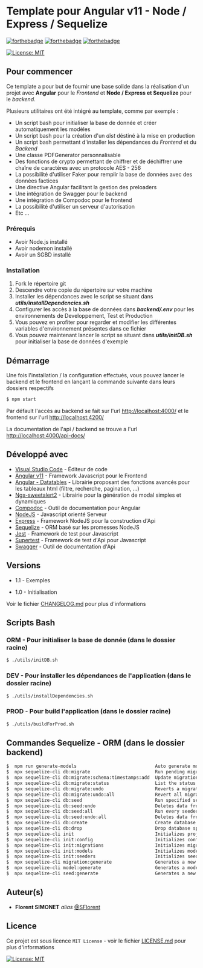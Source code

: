 ﻿# Template pour Angular v11 - Node / Express / Sequelize

[![forthebadge](https://forthebadge.com/images/badges/built-with-love.svg)](https://forthebadge.com) [![forthebadge](https://forthebadge.com/images/badges/it-works-why.svg)](https://forthebadge.com) [![forthebadge](https://forthebadge.com/images/badges/powered-by-black-magic.svg)](https://forthebadge.com)

[![License: MIT](https://img.shields.io/badge/License-MIT-yellow.svg)](https://opensource.org/licenses/MIT)

## Pour commencer

Ce template a pour but de fournir une base solide dans la réalisation d'un projet avec **Angular** pour le *Frontend* et **Node / Express et Sequelize** pour le *backend*.

Plusieurs utilitaires ont été intégré au template, comme par exemple :

* Un script bash pour initialiser la base de donnée et créer automatiquement les modèles
* Un script bash pour la création d'un *dist* déstiné à la mise en production
* Un script bash permettant d'installer les dépendances du *Frontend* et du *Backend*
* Une classe PDFGenerator personnalisable
* Des fonctions de crypto permettant de chiffrer et de déchiffrer une chaîne de caractères avec un protocole AES - 256
* La possibilité d'utiliser Faker pour remplir la base de données avec des données factices
* Une directive Angular facilitant la gestion des preloaders
* Une intégration de Swagger pour le backend
* Une intégration de Compodoc pour le frontend
* La possibilité d'utiliser un serveur d'autorisation
* Etc ...

### Prérequis

* Avoir Node.js installé
* Avoir nodemon installé
* Avoir un SGBD installé

### Installation

1. Fork le répertoire git
2. Descendre votre copie du répertoire sur votre machine
3. Installer les dépendances avec le script se situant dans ***utils/installDependencies.sh***
4. Configurer les accès à la base de données dans ***backend/.env*** pour les environnements de Developpement, Test et Production
5. Vous pouvez en profiter pour regarder et modifier les différentes variables d'environnement présentes dans ce fichier
6. Vous pouvez maintenant lancer le script se situant dans ***utils/initDB.sh*** pour initialiser la base de données d'exemple

## Démarrage

Une fois l'installation / la configuration effectués, vous pouvez lancer le backend et le frontend en lançant la commande suivante dans leurs dossiers respectifs

```sh
$ npm start
```

Par défault l'accès au backend se fait sur l'url <http://localhost:4000/> et le frontend sur l'url <http://localhost:4200/>

La documentation de l'api / backend se trouve a l'url <http://localhost:4000/api-docs/>

## Développé avec

* [Visual Studio Code](https://code.visualstudio.com/) - Éditeur de code
* [Angular v11](https://angular.io/) - Framework Javascript pour le Frontend
* [Angular - Datatables](http://l-lin.github.io/angular-datatables/#/welcome) - Librairie proposant des fonctions avancés pour les tableaux html (filtre, recherche, pagination, ...)
* [Ngx-sweetalert2](https://www.npmjs.com/package/@sweetalert2/ngx-sweetalert2) - Librairie pour la génération de modal simples et dynamiques
* [Compodoc](https://compodoc.app/) - Outil de documentation pour Angular
* [NodeJS](https://nodejs.org/en/) - Javascript orienté Serveur
* [Express](https://expressjs.com/fr/) - Framework NodeJS pour la construction d'Api
* [Sequelize](https://sequelize.org/) - ORM basé sur les promesses NodeJS
* [Jest](https://jestjs.io/) - Framework de test pour Javascript
* [Supertest](https://www.npmjs.com/package/supertest) - Framework de test d'Api pour Javascript
* [Swagger](https://swagger.io/) - Outil de documentation d'Api

## Versions

* 1.1 - Exemples

* 1.0 - Initialisation

Voir le fichier [CHANGELOG.md](CHANGELOG.md) pour plus d'informations

## Scripts Bash

### ORM - Pour initialiser la base de donnée (dans le dossier racine)

```sh
$ ./utils/initDB.sh
```

### DEV - Pour installer les dépendances de l'application (dans le dossier racine)

```sh
$ ./utils/installDependencies.sh
```

### PROD - Pour build l'application (dans le dossier racine)

```sh
$ ./utils/buildForProd.sh
```

## Commandes Sequelize - ORM (dans le dossier backend)

```sh
$  npm run generate-models                             Auto generate models
$  npx sequelize-cli db:migrate                        Run pending migrations
$  npx sequelize-cli db:migrate:schema:timestamps:add  Update migration table to have timestamps
$  npx sequelize-cli db:migrate:status                 List the status of all migrations
$  npx sequelize-cli db:migrate:undo                   Reverts a migration
$  npx sequelize-cli db:migrate:undo:all               Revert all migrations ran
$  npx sequelize-cli db:seed                           Run specified seeder
$  npx sequelize-cli db:seed:undo                      Deletes data from the database
$  npx sequelize-cli db:seed:all                       Run every seeder
$  npx sequelize-cli db:seed:undo:all                  Deletes data from the database
$  npx sequelize-cli db:create                         Create database specified by configuration
$  npx sequelize-cli db:drop                           Drop database specified by configuration
$  npx sequelize-cli init                              Initializes project
$  npx sequelize-cli init:config                       Initializes configuration
$  npx sequelize-cli init:migrations                   Initializes migrations
$  npx sequelize-cli init:models                       Initializes models
$  npx sequelize-cli init:seeders                      Initializes seeders
$  npx sequelize-cli migration:generate                Generates a new migration file       [aliases: migration:create]
$  npx sequelize-cli model:generate                    Generates a model and its migration  [aliases: model:create]
$  npx sequelize-cli seed:generate                     Generates a new seed file            [aliases: seed:create]
```

## Auteur(s)

* **Florent SIMONET** _alias_ [@SFlorent](https://github.com/SFlorent)

## Licence

Ce projet est sous licence ``MIT License`` - voir le fichier [LICENSE.md](LICENSE.md) pour plus d'informations

[![License: MIT](https://img.shields.io/badge/License-MIT-yellow.svg)](https://opensource.org/licenses/MIT)
